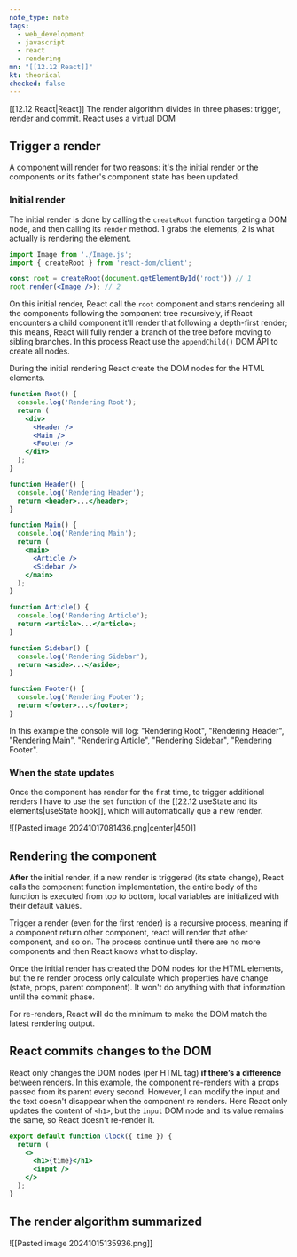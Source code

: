 ```yaml
---
note_type: note
tags:
  - web_development
  - javascript
  - react
  - rendering
mn: "[[12.12 React]]"
kt: theorical
checked: false
---
```

[[12.12 React|React]]
The render algorithm divides in three phases: trigger, render and commit. React uses a virtual DOM 

## Trigger a render
A component will render for two reasons: it's the initial render or the components or its father's component state has been updated. 

### Initial render
The initial render is done by calling the `createRoot` function targeting a DOM node, and then calling its `render` method. 1 grabs the elements, 2 is what actually is rendering the element.

```jsx
import Image from './Image.js';
import { createRoot } from 'react-dom/client';

const root = createRoot(document.getElementById('root')) // 1
root.render(<Image />); // 2
```

On this initial render, React call the  `root` component and starts rendering all the components following the component tree recursively, if React encounters a child component it'll render that following a depth-first render; this means, React will fully render a branch of the tree before moving to sibling branches. In this process React use the `appendChild()` DOM API to create all nodes.

During the initial rendering React create the DOM nodes for the HTML elements. 

```jsx
function Root() {
  console.log('Rendering Root');
  return (
    <div>
      <Header />
      <Main />
      <Footer />
    </div>
  );
}

function Header() {
  console.log('Rendering Header');
  return <header>...</header>;
}

function Main() {
  console.log('Rendering Main');
  return (
    <main>
      <Article />
      <Sidebar />
    </main>
  );
}

function Article() {
  console.log('Rendering Article');
  return <article>...</article>;
}

function Sidebar() {
  console.log('Rendering Sidebar');
  return <aside>...</aside>;
}

function Footer() {
  console.log('Rendering Footer');
  return <footer>...</footer>;
}
```

In this example the console will log: "Rendering Root", "Rendering Header", "Rendering Main", "Rendering Article", "Rendering Sidebar", "Rendering Footer".
### When the state updates
Once the component has render for the first time, to trigger additional renders I have to use the `set` function of the [[22.12 useState and its elements|useState hook]], which will automatically que a new render. 

![[Pasted image 20241017081436.png|center|450]]

## Rendering the component
**After** the initial render, if a new render is triggered (its state change), React calls the component function implementation, the entire body of the function is executed from top to bottom, local variables are initialized with their default values.

Trigger a render (even for the first render) is a recursive process, meaning if a component return other component, react will render that other component, and so on. The process continue until there are no more components and then React knows what to display. 

Once the initial render has created the DOM nodes for the HTML elements, but the re render process only calculate which properties have change (state, props, parent component). It won't do anything with that information until the commit phase. 

For re-renders, React will do the minimum to make the DOM match the latest rendering output. 
## React commits changes to the DOM
React only changes the DOM nodes (per HTML tag) **if there’s a difference** between renders. In this example, the component re-renders with a props passed from its parent every second. However, I can modify the input and the text doesn't disappear when the component re renders. Here React only updates the content of `<h1>`, but the `input` DOM node and its value remains the same, so React doesn't re-render it.

```jsx
export default function Clock({ time }) {
  return (
    <>
      <h1>{time}</h1>
      <input />
    </>
  );
}
```



## The render algorithm summarized
![[Pasted image 20241015135936.png]]


